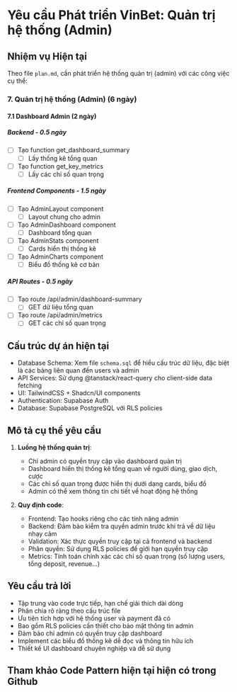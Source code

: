 # Yêu cầu Phát triển VinBet: Quản trị hệ thống (Admin)

## Nhiệm vụ Hiện tại

Theo file `plan.md`, cần phát triển hệ thống quản trị (admin) với các công việc cụ thể:

### 7. Quản trị hệ thống (Admin) (6 ngày)

#### 7.1 Dashboard Admin (2 ngày)

##### Backend - 0.5 ngày
- [ ] Tạo function get_dashboard_summary
  - [ ] Lấy thống kê tổng quan
- [ ] Tạo function get_key_metrics
  - [ ] Lấy các chỉ số quan trọng

##### Frontend Components - 1.5 ngày
- [ ] Tạo AdminLayout component
  - [ ] Layout chung cho admin
- [ ] Tạo AdminDashboard component
  - [ ] Dashboard tổng quan
- [ ] Tạo AdminStats component
  - [ ] Cards hiển thị thống kê
- [ ] Tạo AdminCharts component
  - [ ] Biểu đồ thống kê cơ bản

##### API Routes - 0.5 ngày
- [ ] Tạo route /api/admin/dashboard-summary
  - [ ] GET dữ liệu tổng quan
- [ ] Tạo route /api/admin/metrics
  - [ ] GET các chỉ số quan trọng

## Cấu trúc dự án hiện tại

- Database Schema: Xem file `schema.sql` để hiểu cấu trúc dữ liệu, đặc biệt là các bảng liên quan đến users và admin
- API Services: Sử dụng @tanstack/react-query cho client-side data fetching
- UI: TailwindCSS + Shadcn/UI components
- Authentication: Supabase Auth
- Database: Supabase PostgreSQL với RLS policies

## Mô tả cụ thể yêu cầu

1. **Luồng hệ thống quản trị**:

   - Chỉ admin có quyền truy cập vào dashboard quản trị
   - Dashboard hiển thị thống kê tổng quan về người dùng, giao dịch, cược
   - Các chỉ số quan trọng được hiển thị dưới dạng cards, biểu đồ
   - Admin có thể xem thông tin chi tiết về hoạt động hệ thống

2. **Quy định code**:
   - Frontend: Tạo hooks riêng cho các tính năng admin
   - Backend: Đảm bảo kiểm tra quyền admin trước khi trả về dữ liệu nhạy cảm
   - Validation: Xác thực quyền truy cập tại cả frontend và backend
   - Phân quyền: Sử dụng RLS policies để giới hạn quyền truy cập
   - Metrics: Tính toán chính xác các chỉ số quan trọng (số lượng users, tổng deposit, revenue...)

## Yêu cầu trả lời

- Tập trung vào code trực tiếp, hạn chế giải thích dài dòng
- Phân chia rõ ràng theo cấu trúc file
- Ưu tiên tích hợp với hệ thống user và payment đã có
- Bao gồm RLS policies cần thiết cho bảo mật thông tin admin
- Đảm bảo chỉ admin có quyền truy cập dashboard
- Implement các biểu đồ thống kê dễ đọc và thông tin hữu ích
- Thiết kế UI dashboard chuyên nghiệp và dễ sử dụng

## Tham khảo Code Pattern hiện tại hiện có trong Github
